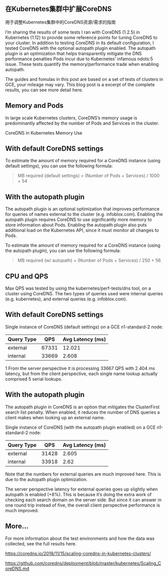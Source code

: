 ## 在Kubernetes集群中扩展CoreDNS
用于调整Kubernetes集群中的CoreDNS资源/需求的指南 


I’m sharing the results of some tests I ran with CoreDNS (1.2.5) in Kubernetes (1.12) to provide some reference points for tuning CoreDNS to your cluster. In addition to testing CoreDNS in its default configuration, I tested CoreDNS with the optional autopath plugin enabled. The autopath plugin is an optimization that helps transparently mitigate the DNS performance penalties Pods incur due to Kubernetes’ infamous ndots:5 issue. These tests quantify the memory/performance trade when enabling autopath.

The guides and fomulas in this post are based on a set of tests of clusters in GCE, your mileage may vary. This blog post is a excerpt of the complete results, you can see more detail here.

## Memory and Pods
In large scale Kubernetes clusters, CoreDNS’s memory usage is predominantly affected by the number of Pods and Services in the cluster.

CoreDNS in Kubernetes Memory Use

## With default CoreDNS settings
To estimate the amount of memory required for a CoreDNS instance (using default settings), you can use the following formula:

>MB required (default settings) = (Number of Pods + Services) / 1000 + 54

## With the autopath plugin
The autopath plugin is an optional optimization that improves performance for queries of names external to the cluster (e.g. infoblox.com). Enabling the autopath plugin requires CoreDNS to use significantly more memory to store information about Pods.
Enabling the autopath plugin also puts additional load on the Kubernetes API, since it must monitor all changes to Pods.

To estimate the amount of memory required for a CoreDNS instance (using the autopath plugin), you can use the following formula:

>MB required (w/ autopath) = (Number of Pods + Services) / 250 + 56

## CPU and QPS
Max QPS was tested by using the kubernetes/perf-tests/dns tool, on a cluster using CoreDNS. The two types of queries used were internal queries (e.g. kubernetes), and external queries (e.g. infoblox.com).

## With default CoreDNS settings
Single instance of CoreDNS (default settings) on a GCE n1-standard-2 node:

| Query Type  | QPS   | Avg Latency (ms)  |
| ----- | --------- | ---------- |
| external | 67331 |    12.021  |
| internal  | 33669     | 2.608   |

1 From the server perspective it is processing 33667 QPS with 2.404 ms latency, but from the client perspective, each single name lookup actually comprised 5 serial lookups.

## With the autopath plugin
The autopath plugin in CoreDNS is an option that mitigates the ClusterFirst search list penalty. When enabled, it reduces the number of DNS queries a client makes when looking up an external name.

Single instance of CoreDNS (with the autopath plugin enabled) on a GCE n1-standard-2 node:

|Query Type|	QPS	|Avg Latency (ms)|
| ----- | --------- | ---------- |
|external|	31428	|2.605|
|internal|	33918	|2.62|
Note that the numbers for external queries are much improved here. This is due to the autopath plugin optimization.

The server perspective latency for external queries goes up slightly when autopath is enabled (+8%).
This is because it’s doing the extra work of checking each search domain on the server side.
But since it can answer in one round trip instead of five, the overall client perspective performance is much improved.

## More…
For more information about the test environments and how the data was collected, see the full results here.

https://coredns.io/2018/11/15/scaling-coredns-in-kubernetes-clusters/

https://github.com/coredns/deployment/blob/master/kubernetes/Scaling_CoreDNS.md